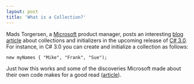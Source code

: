 ```yaml
---
layout: post  
title: 'What is a Collection?'
---
```

Mads Torgersen, a [Microsoft](http://www.microsoft.com) product manager, posts an interesting [blog article](http://blogs.msdn.com/madst/archive/2006/10/10/What-is-a-collection_3F00_.aspx) about collections and initializers in the upcoming release of [C# 3.0](http://www.google.com/url?sa=U&start=1&q=http://download.microsoft.com/download/9/5/0/9503e33e-fde6-4aed-b5d0-ffe749822f1b/csharp%25203.0%2520specification.doc&e=9797&sig=__FxSOmKY_Z4MustIx_fZADp2xvfE=). For instance, in C# 3.0 you can create and initialize a collection as follows:
    
    new myNames { "Mike", "Frank", "Sue");

Just how this works and some of the discoveries Microsoft made about their own code makes for a good read ([article](http://blogs.msdn.com/madst/archive/2006/10/10/What-is-a-collection_3F00_.aspx)).
